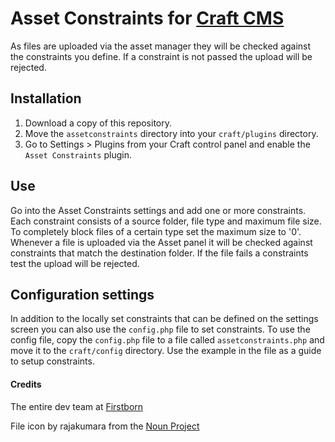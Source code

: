 # Asset Constraints for [Craft CMS](https://craftcms.com/)
As files are uploaded via the asset manager they will be checked against the constraints you define. If a constraint is not passed the upload will be rejected.

## Installation
1. Download a copy of this repository.
1. Move the `assetconstraints` directory into your `craft/plugins` directory.
1. Go to Settings &gt; Plugins from your Craft control panel and enable the `Asset Constraints` plugin.

## Use
Go into the Asset Constraints settings and add one or more constraints. Each constraint consists of a source folder, file type and maximum file size. To completely block files of a certain type set the maximum size to '0'. Whenever a file is uploaded via the Asset panel it will be checked against constraints that match the destination folder. If the file fails a constraints test the upload will be rejected.

## Configuration settings
In addition to the locally set constraints that can be defined on the settings screen you can also use the `config.php` file to set constraints. To use the config file, copy the `config.php` file to a file called `assetconstraints.php` and move it to the `craft/config` directory. Use the example in the file as a guide to setup constraints. 

#### Credits

The entire dev team at [Firstborn](https://www.firstborn.com/)

File icon by rajakumara from the [Noun Project](https://thenounproject.com/)
